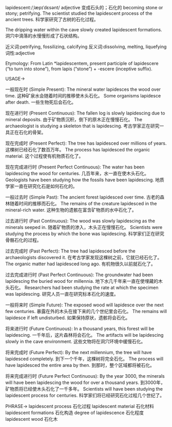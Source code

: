 lapidescent:/ˌlæpɪˈdɛsənt/
adjective
变成石头的；石化的
becoming stone or stony; petrifying.
The scientist studied the lapidescent process of the ancient trees.  科学家研究了古树的石化过程。

The dripping water within the cave slowly created lapidescent formations. 洞穴中滴落的水慢慢形成了石状结构。

近义词:petrifying, fossilizing, calcifying
反义词:dissolving, melting, liquefying
词性:adjective

Etymology:
From Latin *lapidescentem, present participle of lapidescere (“to turn into stone”), from lapis (“stone”) + -escere (inceptive suffix).

USAGE->

一般现在时 (Simple Present):
The mineral water lapidesces the wood over time.  这种矿泉水会随着时间的推移使木头石化。
Some organisms lapidesce after death. 一些生物死后会石化。


现在进行时 (Present Continuous):
The fallen log is slowly lapidescing due to mineral deposits.  由于矿物质沉积，倒下的原木正在慢慢石化。
The archaeologist is studying a skeleton that is lapidescing. 考古学家正在研究一具正在石化的骨架。



现在完成时 (Present Perfect):
The tree has lapidesced over millions of years. 这棵树已经石化了数百万年。
The process has lapidesced the organic material.  这个过程使有机物质石化了。



现在完成进行时 (Present Perfect Continuous):
The water has been lapidescing the wood for centuries. 几百年来，水一直在使木头石化。
Geologists have been studying how the fossils have been lapidescing. 地质学家一直在研究化石是如何石化的。




一般过去时 (Simple Past):
The ancient forest lapidesced over time.  古老的森林随着时间的推移而石化。
The remains of the creature lapidesced in the mineral-rich water.  这种生物的遗骸在富含矿物质的水中石化了。




过去进行时 (Past Continuous):
The wood was slowly lapidescing as the minerals seeped in.  随着矿物质的渗入，木头正在慢慢石化。
Scientists were studying the process by which the bone was lapidescing. 科学家们正在研究骨骼石化的过程。



过去完成时 (Past Perfect):
The tree had lapidesced before the archaeologists discovered it. 在考古学家发现这棵树之前，它就已经石化了。
The organic matter had lapidesced long ago.  有机物很久以前就石化了。



过去完成进行时 (Past Perfect Continuous):
The groundwater had been lapidescing the buried wood for millennia.  地下水几千年来一直在使埋藏的木头石化。
Researchers had been studying the rate at which the specimen was lapidescing. 研究人员一直在研究标本石化的速度。




一般将来时 (Simple Future):
The exposed wood will lapidesce over the next few centuries.  暴露在外的木头在接下来的几个世纪里会石化。
The remains will lapidesce if left undisturbed. 如果保持原状，遗骸将会石化。



将来进行时 (Future Continuous):
In a thousand years, this forest will be lapidescing. 一千年后，这片森林将会石化。
The artifacts will be lapidescing slowly in the cave environment.  这些文物将在洞穴环境中缓慢石化。



将来完成时 (Future Perfect):
By the next millennium, the tree will have lapidesced completely.  到下一个千年，这棵树将完全石化。
The process will have lapidesced the entire area by then. 到那时，整个区域都将被石化。



将来完成进行时 (Future Perfect Continuous):
By the year 3000, the minerals will have been lapidescing the wood for over a thousand years. 到3000年，矿物质将已经使木头石化了一千多年。
Scientists will have been studying the lapidescent process for centuries. 科学家们将已经研究石化过程几个世纪了。



PHRASE->
lapidescent process 石化过程
lapidescent material 石化材料
lapidescent formations 石化构造
degree of lapidescence 石化程度
lapidescent wood 石化木
